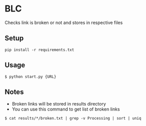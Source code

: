 # BLC

Checks link is broken or not and stores in respective files

## Setup

```
pip install -r requirements.txt
```

## Usage

```
$ python start.py {URL}
```

## Notes

- Broken links will be stored in results directory
- You can use this command to get list of broken links

```
$ cat results/*/broken.txt | grep -v Processing | sort | uniq
```

